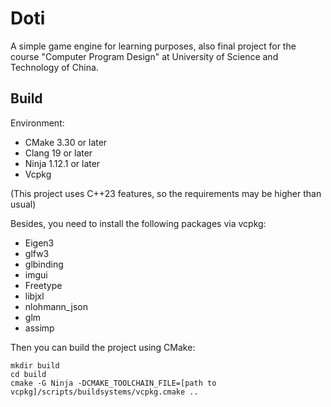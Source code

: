 # Doti

A simple game engine for learning purposes, also final project for the course "Computer Program Design" at University of
Science and Technology of China.

## Build

Environment:

- CMake 3.30 or later
- Clang 19 or later
- Ninja 1.12.1 or later
- Vcpkg

(This project uses C++23 features, so the requirements may be higher than usual)

Besides, you need to install the following packages via vcpkg:

- Eigen3
- glfw3
- glbinding
- imgui
- Freetype
- libjxl
- nlohmann_json
- glm
- assimp

Then you can build the project using CMake:

```shell
mkdir build
cd build
cmake -G Ninja -DCMAKE_TOOLCHAIN_FILE=[path to vcpkg]/scripts/buildsystems/vcpkg.cmake ..
```